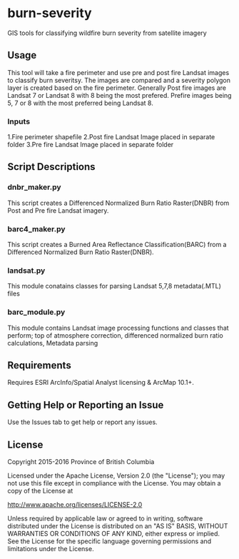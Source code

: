 # burn-severity
GIS tools for classifying wildfire burn severity from satellite imagery
## Usage
This tool will take a fire perimeter and use pre and post fire Landsat images to classify burn severitsy. The images are compared and a severity polygon layer is created based on the fire perimeter.
Generally Post fire images are Landsat  7 or Landsat  8 with 8 being the most prefered. Prefire images being 5, 7 or 8 with the most preferred being Landsat 8.
### Inputs
  1.Fire perimeter shapefile
  2.Post fire Landsat Image placed in separate folder
  3.Pre fire Landsat Image placed in separate folder

## Script Descriptions

### dnbr_maker.py
This script creates a Differenced Normalized Burn Ratio Raster(DNBR) from Post and Pre fire Landsat imagery.

### barc4_maker.py
This script creates a Burned Area Reflectance Classification(BARC) from a Differenced Normalized Burn Ratio Raster(DNBR).

### landsat.py
This module conatains classes for parsing Landsat 5,7,8 metadata(.MTL) files

### barc_module.py
This module contains Landsat image processing functions and classes that perform; top of atmosphere correction, differenced normalized burn ratio calculations, Metadata parsing

## Requirements
Requires ESRI ArcInfo/Spatial Analyst licensing & ArcMap 10.1+.

## Getting Help or Reporting an Issue
Use the Issues tab to get help or report any issues.

## License
Copyright 2015-2016 Province of British Columbia

Licensed under the Apache License, Version 2.0 (the "License");
you may not use this file except in compliance with the License.
You may obtain a copy of the License at

   http://www.apache.org/licenses/LICENSE-2.0

Unless required by applicable law or agreed to in writing, software
distributed under the License is distributed on an "AS IS" BASIS,
WITHOUT WARRANTIES OR CONDITIONS OF ANY KIND, either express or implied.
See the License for the specific language governing permissions and
limitations under the License.
